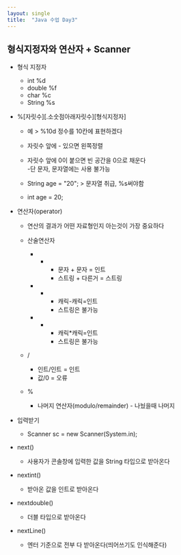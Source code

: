 ```yaml
---
layout: single
title:  "Java 수업 Day3"
---
```

## 형식지정자와 연산자 + Scanner

* 형식 지정자
	* int	%d
	* double	%f
	* char	%c
	* String	%s

* %[자릿수][.소숫점아래자릿수][형식지정자] 
	* 예 > %10d 정수를 10칸에 표현하겠다
	* 자릿수 앞에 - 있으면 왼쪽정렬
	* 자릿수 앞에 0이 붙으면 빈 공간을 0으로 채운다 <br/>
      -단 문자, 문자열에는 사용 불가능

	* String age = "20"; > 문자열 취급, %s써야함
	* int age = 20;


* 연산자(operator)
	* 연산의 결과가 어떤 자료형인지 아는것이 가장 중요하다
	* 산술연산자
		* +
			* 문자 + 문자 = 인트
			* 스트링 + 다른거 = 스트링

		* -
			* 캐릭-캐릭=인트
			* 스트링은 불가능

		* *
			* 캐릭*캐릭=인트
			* 스트링은 불가능

    * / 
      * 인트/인트 = 인트
      * 값/0 = 오류

    * %
      * 나머지 연산자(modulo/remainder) - 나눴을때 나머지 


* 입력받기
	* Scanner sc = new Scanner(System.in);


* next()
	* 사용자가 콘솔창에 입력한 값을 String 타입으로 받아온다
* nextint()
	* 받아온 값을 인트로 받아온다
* nextdouble()
	* 더블 타입으로 받아온다
* nextLine()
	* 엔터 기준으로 전부 다 받아온다(띄어쓰기도 인식해준다)
